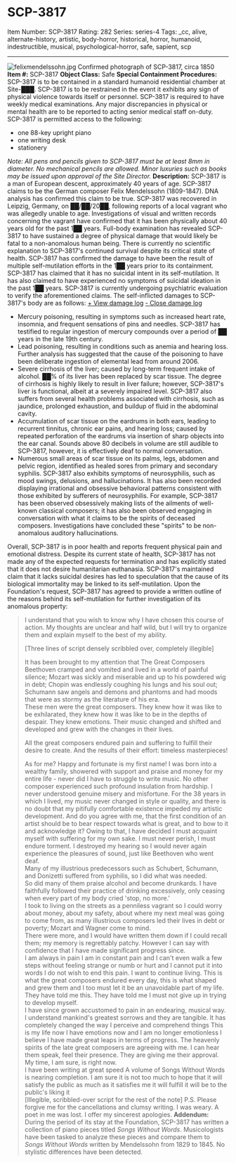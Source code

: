 # SCP-3817
Item Number: SCP-3817
Rating: 282
Series: series-4
Tags: _cc, alive, alternate-history, artistic, body-horror, historical, horror, humanoid, indestructible, musical, psychological-horror, safe, sapient, scp

---

![felixmendelssohn.jpg](https://scp-wiki.wdfiles.com/local--files/scp-3817/felixmendelssohn.jpg)
Confirmed photograph of SCP-3817, circa 1850
**Item #:** SCP-3817
**Object Class:** Safe
**Special Containment Procedures:** SCP-3817 is to be contained in a standard humanoid residential chamber at Site-███. SCP-3817 is to be restrained in the event it exhibits any sign of physical violence towards itself or personnel.
SCP-3817 is required to have weekly medical examinations. Any major discrepancies in physical or mental health are to be reported to acting senior medical staff on-duty.
SCP-3817 is permitted access to the following:
  * one 88-key upright piano
  * one writing desk
  * stationery

_Note: All pens and pencils given to SCP-3817 must be at least 8mm in diameter. No mechanical pencils are allowed._
_Minor luxuries such as books may be issued upon approval of the Site Director._
**Description:** SCP-3817 is a man of European descent, approximately 40 years of age. SCP-3817 claims to be the German composer Felix Mendelssohn (1809-1847). DNA analysis has confirmed this claim to be true.
SCP-3817 was recovered in Leipzig, Germany, on ██/██/20██, following reports of a local vagrant who was allegedly unable to age. Investigations of visual and written records concerning the vagrant have confirmed that it has been physically about 40 years old for the past 1██ years.
Full-body examination has revealed SCP-3817 to have sustained a degree of physical damage that would likely be fatal to a non-anomalous human being. There is currently no scientific explanation to SCP-3817's continued survival despite its critical state of health.
SCP-3817 has confirmed the damage to have been the result of multiple self-mutilation efforts in the 1██ years prior to its containment.
SCP-3817 has claimed that it has no suicidal intent in its self-mutilation. It has also claimed to have experienced no symptoms of suicidal ideation in the past 1██ years. SCP-3817 is currently undergoing psychiatric evaluation to verify the aforementioned claims.
The self-inflicted damages to SCP-3817's body are as follows:
[\+ View damage log](javascript:;)
[\- Close damage log](javascript:;)
  * Mercury poisoning, resulting in symptoms such as increased heart rate, insomnia, and frequent sensations of pins and needles. SCP-3817 has testified to regular ingestion of mercury compounds over a period of ██ years in the late 19th century.
  * Lead poisoning, resulting in conditions such as anemia and hearing loss. Further analysis has suggested that the cause of the poisoning to have been deliberate ingestion of elemental lead from around 2006.
  * Severe cirrhosis of the liver; caused by long-term frequent intake of alcohol. ██% of its liver has been replaced by scar tissue. The degree of cirrhosis is highly likely to result in liver failure; however, SCP-3817's liver is functional, albeit at a severely impaired level. SCP-3817 also suffers from several health problems associated with cirrhosis, such as jaundice, prolonged exhaustion, and buildup of fluid in the abdominal cavity.
  * Accumulation of scar tissue on the eardrums in both ears, leading to recurrent tinnitus, chronic ear pains, and hearing loss; caused by repeated perforation of the eardrums via insertion of sharp objects into the ear canal. Sounds above 80 decibels in volume are still audible to SCP-3817, however, it is effectively deaf to normal conversation.
  * Numerous small areas of scar tissue on its palms, legs, abdomen and pelvic region, identified as healed sores from primary and secondary syphilis. SCP-3817 also exhibits symptoms of neurosyphilis, such as mood swings, delusions, and hallucinations. It has also been recorded displaying irrational and obsessive behavioral patterns consistent with those exhibited by sufferers of neurosyphilis. For example, SCP-3817 has been observed obsessively making lists of the ailments of well-known classical composers; it has also been observed engaging in conversation with what it claims to be the spirits of deceased composers. Investigations have concluded these "spirits" to be non-anomalous auditory hallucinations.

Overall, SCP-3817 is in poor health and reports frequent physical pain and emotional distress. Despite its current state of health, SCP-3817 has not made any of the expected requests for termination and has explicitly stated that it does not desire humanitarian euthanasia.
SCP-3817's maintained claim that it lacks suicidal desires has led to speculation that the cause of its biological immortality may be linked to its self-mutilation.
Upon the Foundation's request, SCP-3817 has agreed to provide a written outline of the reasons behind its self-mutilation for further investigation of its anomalous property:
> I understand that you wish to know why I have chosen this course of action. My thoughts are unclear and half wild, but I will try to organize them and explain myself to the best of my ability.  
>    
>  [Three lines of script densely scribbled over, completely illegible]  
>    
>  It has been brought to my attention that The Great Composers  
>  Beethoven cramped and vomited and lived in a world of painful silence; Mozart was sickly and miserable and up to his powdered wig in debt; Chopin was endlessly coughing his lungs and his soul out; Schumann saw angels and demons and phantoms and had moods that were as stormy as the literature of his era.  
>  These men were the great composers. They knew how it was like to be exhilarated, they knew how it was like to be in the depths of despair. They knew emotions. Their music changed and shifted and developed and grew with the changes in their lives.  
>    
>  All the great composers endured pain and suffering to fulfill their desire to create. And the results of their effort: timeless masterpieces!  
> 
> As for me? Happy and fortunate is my first name! I was born into a wealthy family, showered with support and praise and money for my entire life - never did I have to struggle to write music. No other composer experienced such profound insulation from hardship. I never understood genuine misery and misfortune. For the 38 years in which I lived, my music never changed in style or quality, and there is no doubt that my pitifully comfortable existence impeded my artistic development.
> And do you agree with me, that the first condition of an artist should be to bear respect towards what is great, and to bow to it and acknowledge it?
> Owing to that, I have decided I must acquaint myself with suffering for my own sake. I must never perish, I must endure torment.
> I destroyed my hearing so I would never again experience the pleasures of sound, just like Beethoven who went deaf.  
>  Many of my illustrious predecessors such as Schubert, Schumann, and Donizetti suffered from syphilis, so I did what was needed.  
>  So did many of them praise alcohol and become drunkards. I have faithfully followed their practice of drinking excessively, only ceasing when every part of my body cried 'stop, no more.'  
>  I took to living on the streets as a penniless vagrant so I could worry about money, about my safety, about where my next meal was going to come from, as many illustrious composers led their lives in debt or poverty; Mozart and Wagner come to mind.  
>  There were more, and I would have written them down if I could recall them; my memory is regrettably patchy.
> However I can say with confidence that I have made significant progress since.  
>  I am always in pain I am in constant pain and I can't even walk a few steps without feeling strange or numb or hurt and I cannot put it into words I do not wish to end this pain. I want to continue living. This is what the great composers endured every day, this is what shaped and grew them and I too must let it be an unavoidable part of my life. They have told me this. They have told me I must not give up in trying to develop myself.  
>  I have since grown accustomed to pain in an endearing, musical way. I understand mankind's greatest sorrows and they are tangible. It has completely changed the way I perceive and comprehend things This is my life now I have emotions now and I am no longer emotionless
> I believe I have made great leaps in terms of progress. The heavenly spirits of the late great composers are agreeing with me. I can hear them speak, feel their presence. They are giving me their approval. My time, I am sure, is right now.  
>  I have been writing at great speed A volume of Songs Without Words is nearing completion. I am sure it is not too much to hope that it will satisfy the public as much as it satisfies me it will fulfill it will be to the public's liking it  
>  [Illegible, scribbled-over script for the rest of the note]
> P.S. Please forgive me for the cancellations and clumsy writing. I was weary. A poet in me was lost. I offer my sincerest apologies.
**Addendum:** During the period of its stay at the Foundation, SCP-3817 has written a collection of piano pieces titled _Songs Without Words_. Musicologists have been tasked to analyze these pieces and compare them to _Songs Without Words_ written by Mendelssohn from 1829 to 1845. No stylistic differences have been detected.